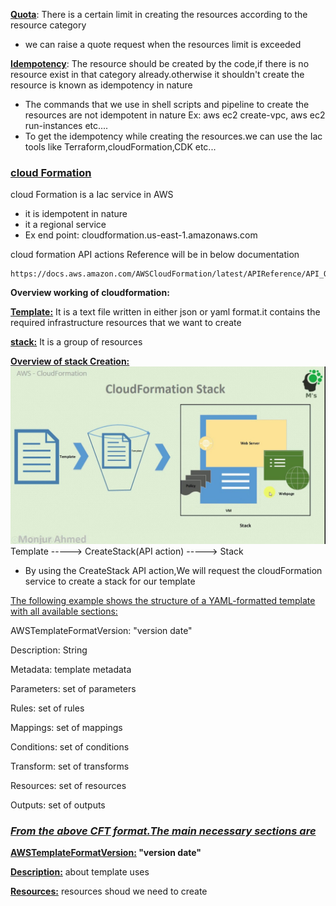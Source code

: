 **<u>Quota</u>**: There is a certain limit in creating the resources according to the resource category
* we can raise a quote request when the resources limit is exceeded

**<u>Idempotency</u>**: The resource should be created by the code,if there is no resource exist in that category already.otherwise it shouldn't create the resource is known as idempotency in nature
* The commands that we use in shell scripts and pipeline to create the resources are not idempotent in nature
  Ex: aws ec2 create-vpc, aws ec2 run-instances etc....
* To get the idempotency while creating the resources.we can use the Iac tools like Terraform,cloudFormation,CDK etc...


### <u>cloud Formation</u>

cloud Formation is a Iac service in AWS
* it is idempotent in nature
* it a regional service
* Ex end point: cloudformation.us-east-1.amazonaws.com

cloud formation API actions Reference will be in below documentation
```
https://docs.aws.amazon.com/AWSCloudFormation/latest/APIReference/API_Operations.html
```
**Overview working of cloudformation:**

**<u>Template:</u>** It is a text file written in either json or yaml format.it contains the required infrastructure resources that we want to create

**<u>stack:</u>** It is a group of resources


**<u>Overview of stack Creation:</u>**
![alt text](image.png)
Template -----> CreateStack(API action) -----> Stack

* By using the CreateStack API action,We will request the cloudFormation service to create a stack for our template

<u>The following example shows the structure of a YAML-formatted template with all available sections:</u>

AWSTemplateFormatVersion: "version date"

Description:
  String

Metadata:
  template metadata

Parameters:
  set of parameters

Rules:
  set of rules

Mappings:
  set of mappings

Conditions:
  set of conditions

Transform:
  set of transforms

Resources:
  set of resources

Outputs:
  set of outputs


### *<u>From the above CFT format.The main necessary sections are</u>*

**<u>AWSTemplateFormatVersion:</u> "version date"**

**<u>Description:</u>** about template uses

**<u>Resources:</u>** resources shoud we need to create 
